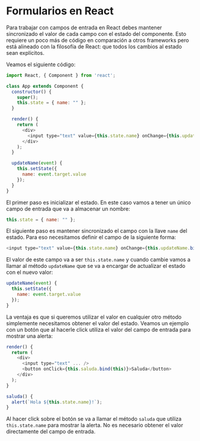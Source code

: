 # Formularios en React

Para trabajar con campos de entrada en React debes mantener sincronizado el valor de cada campo con el estado del componente. Esto requiere un poco más de código en comparación a otros frameworks pero está alineado con la filosofía de React: que todos los cambios al estado sean explícitos.

Veamos el siguiente código:

```javascript
import React, { Component } from 'react';

class App extends Component {
  constructor() {
    super();
    this.state = { name: "" };
  }

  render() {
    return (
      <div>
        <input type="text" value={this.state.name} onChange={this.updateName.bind(this)} />
      </div>
    );
  }

  updateName(event) {
    this.setState({
      name: event.target.value
    });
  }
}
```

El primer paso es inicializar el estado. En este caso vamos a tener un único campo de entrada que va a almacenar un nombre:

```javascript
this.state = { name: "" };
```

El siguiente paso es mantener sincronizado el campo con la llave `name` del estado. Para eso necesitamos definir el campo de la siguiente forma:

```javascript
<input type="text" value={this.state.name} onChange={this.updateName.bind(this)} />
```

El valor de este campo va a ser `this.state.name` y cuando cambie vamos a llamar al método `updateName` que se va a encargar de actualizar el estado con el nuevo valor:

```javascript
updateName(event) {
  this.setState({
    name: event.target.value
  });
}
```

La ventaja es que si queremos utilizar el valor en cualquier otro método simplemente necesitamos obtener el valor del estado. Veamos un ejemplo con un botón que al hacerle click utiliza el valor del campo de entrada para mostrar una alerta:

```javascript
render() {
  return (
    <div>
      <input type="text" ... />
      <button onClick={this.saluda.bind(this)}>Saluda</button>
    </div>
  );
}

saluda() {
  alert(`Hola ${this.state.name}!`);
}
```

Al hacer click sobre el botón se va a llamar el método `saluda` que utiliza `this.state.name` para mostrar la alerta. No es necesario obtener el valor directamente del campo de entrada.

